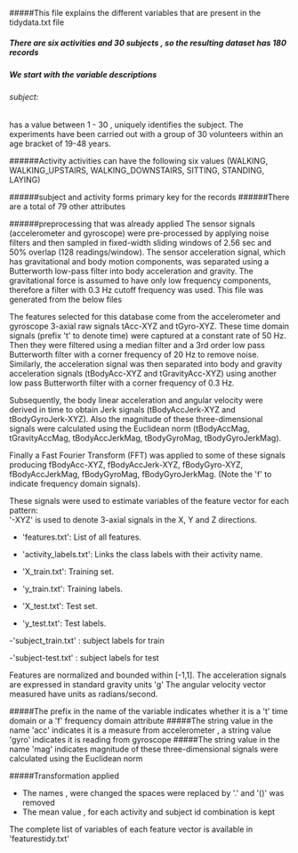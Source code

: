 #####This file explains the different variables that are present in the tidydata.txt file
##### There are six activities  and 30 subjects , so the resulting dataset has 180 records
##### We start with the variable descriptions

###### subject: 
has a value between 1 - 30 , uniquely identifies the subject. The experiments have been carried out with a group of 30 volunteers within an age bracket of 19-48 years.

######Activity
activities can have the following six values (WALKING, WALKING_UPSTAIRS, WALKING_DOWNSTAIRS, SITTING, STANDING, LAYING)
 
######subject and activity forms primary key for the records
######There are a total of 79 other attributes

######preprocessing that was already applied
The sensor signals (accelerometer and gyroscope) were pre-processed by applying noise filters and then sampled in fixed-width sliding windows of 2.56 sec and 50% overlap (128 readings/window). The sensor acceleration signal, which has gravitational and body motion components, was separated using a Butterworth low-pass filter into body acceleration and gravity. The gravitational force is assumed to have only low frequency components, therefore a filter with 0.3 Hz cutoff frequency was used.
This file was generated from the below files

The features selected for this database come from the accelerometer and gyroscope 3-axial raw signals tAcc-XYZ and tGyro-XYZ. These time domain signals (prefix 't' to denote time) were captured at a constant rate of 50 Hz. Then they were filtered using a median filter and a 3rd order low pass Butterworth filter with a corner frequency of 20 Hz to remove noise. Similarly, the acceleration signal was then separated into body and gravity acceleration signals (tBodyAcc-XYZ and tGravityAcc-XYZ) using another low pass Butterworth filter with a corner frequency of 0.3 Hz. 

Subsequently, the body linear acceleration and angular velocity were derived in time to obtain Jerk signals (tBodyAccJerk-XYZ and tBodyGyroJerk-XYZ). Also the magnitude of these three-dimensional signals were calculated using the Euclidean norm (tBodyAccMag, tGravityAccMag, tBodyAccJerkMag, tBodyGyroMag, tBodyGyroJerkMag). 

Finally a Fast Fourier Transform (FFT) was applied to some of these signals producing fBodyAcc-XYZ, fBodyAccJerk-XYZ, fBodyGyro-XYZ, fBodyAccJerkMag, fBodyGyroMag, fBodyGyroJerkMag. (Note the 'f' to indicate frequency domain signals). 

These signals were used to estimate variables of the feature vector for each pattern:  
'-XYZ' is used to denote 3-axial signals in the X, Y and Z directions.



- 'features.txt': List of all features.

- 'activity_labels.txt': Links the class labels with their activity name.

- 'X_train.txt': Training set.

- 'y_train.txt': Training labels.

- 'X_test.txt': Test set.

- 'y_test.txt': Test labels.

-'subject_train.txt' : subject labels for train

-'subject-test.txt' : subject labels for test

Features are normalized and bounded within [-1,1]. 
The acceleration signals are expressed in standard gravity units 'g' The angular velocity vector measured have units as radians/second.

#####The prefix in the name of the variable indicates whether it is a 't' time domain or a 'f' frequency domain attribute
#####The string value in the name 'acc' indicates it is a measure from accelerometer , a string value 'gyro' indicates it is reading from gyroscope
#####The string value in the name 'mag' indicates magnitude of these three-dimensional signals were calculated using the Euclidean norm

#####Transformation applied

* The names , were changed the spaces were replaced by '.' and '()' was removed
* The mean value , for each activity and subject id combination is kept 

The complete list of variables of each feature vector is available in 'featurestidy.txt'









